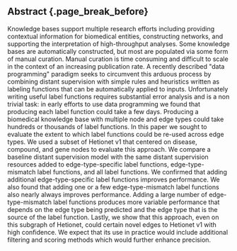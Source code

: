 ## Abstract {.page_break_before}

Knowledge bases support multiple research efforts including providing contextual information for biomedical entities, constructing networks, and supporting the interpretation of high-throughput analyses.
Some knowledge bases are automatically constructed, but most are populated via some form of manual curation.
Manual curation is time consuming and difficult to scale in the context of an increasing publication rate.
A recently described "data programming" paradigm seeks to circumvent this arduous process by combining distant supervision with simple rules and heuristics written as labeling functions that can be automatically applied to inputs.
Unfortunately writing useful label functions requires substantial error analysis and is a non trivial task: in early efforts to use data programming we found that producing each label function could take a few days.
Producing a biomedical knowledge base with multiple node and edge types could take hundreds or thousands of label functions.
In this paper we sought to evaluate the extent to which label functions could be re-used across edge types. 
We used a subset of Hetionet v1 that centered on disease, compound, and gene nodes to evaluate this approach.
We compare a baseline distant supervision model with the same distant supervision resources added to edge-type-specific label functions, edge-type-mismatch label functions, and all label functions.
We confirmed that adding additional edge-type-specific label functions improves performance.
We also found that adding one or a few edge-type-mismatch label functions also nearly always improves performance.
Adding a large number of edge-type-mismatch label functions produces more variable performance that depends on the edge type being predicted and the edge type that is the source of the label function.
Lastly, we show that this approach, even on this subgraph of Hetionet, could certain novel edges to Hetionet v1 with high confidence.
We expect that its use in practice would include additional filtering and scoring methods which would further enhance precision.

